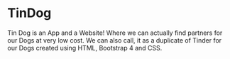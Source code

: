# TinDog
Tin Dog is an App and a Website! Where we can actually find partners for our Dogs at very low cost. We can also call, it as a duplicate of Tinder for our Dogs created using HTML, Bootstrap 4 and CSS. 
